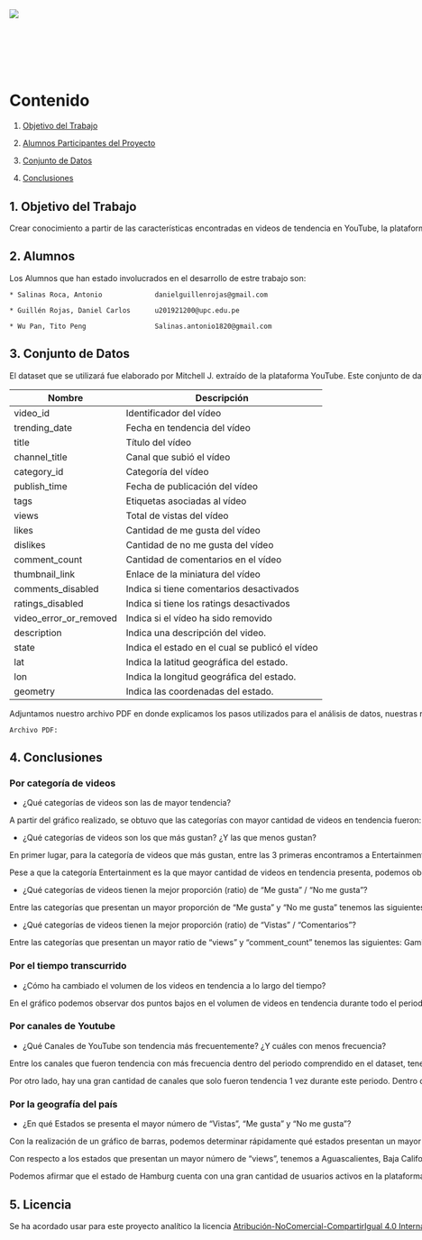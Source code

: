 <div style="width: 1000%; clear: both;">
<div style="float: left; width: 50%;">
<img src="https://trabajando.pe/wp-content/uploads/2021/06/UPC.png", align="left">
</div>
<div style="float: right; width: 50%;">
<p style="margin: 0; padding-top: 22px; text-align:right;">Creación de Conocimiento a partir de los datos en Python</p>
<p style="margin: 0; text-align:right;">Curso:<b> Administración de Datos</b></p>
<p style="margin: 0; text-align:right;">Profesora: <b>Patricia Reyes Silva</b></p>
</div>
<div style="width:100%;">&nbsp;</div>
<center><h1>Trabajo Final</h1></center>

# Contenido

1. [Objetivo del Trabajo](#data1)

2. [Alumnos Participantes del Proyecto](#data2)

3. [Conjunto de Datos](#data3)
    
4. [Conclusiones](#data4)
  


## 1. Objetivo del Trabajo <a name="data1"></a>
    
Crear conocimiento a partir de las características encontradas en videos de tendencia en YouTube, la plataforma de vídeos más grande del mundo.

## 2. Alumnos <a name="data2"></a>
    
   Los Alumnos que han estado involucrados en el desarrollo de estre trabajo son:
    
    * Salinas Roca, Antonio             danielguillenrojas@gmail.com
    
    * Guillén Rojas, Daniel Carlos      u201921200@upc.edu.pe
    
    * Wu Pan, Tito Peng                 Salinas.antonio1820@gmail.com
    

## 3. Conjunto de Datos <a name="data3"></a>

El dataset que se utilizará fue elaborado por Mitchell J. extraído de la plataforma YouTube. Este conjunto de datos es un registro diario de los videos en tendencia que se encontraron en YouTube México. La fecha en que fueron extraídos los datos están acotadas entre el 2017 y 2018, y está conformada por 20 variables.
    
<table>
<thead><th scope=col>Nombre</th><th scope=col>Descripción</th></tr></thead>
<tbody>
  <tr><td>video_id                                                  </td><td>Identificador del vídeo                           </td></tr>
	<tr><td>trending_date                                                 </td><td>Fecha en tendencia del vídeo</td></tr>
	<tr><td>title                                                  </td>                             <td>Título del vídeo                                               </td></tr>
	<tr><td>channel_title                                                 </td><td>Canal que subió el vídeo       </td></tr>
	<tr><td>category_id                                                </td><td>Categoría del vídeo                         </td></tr>
	<tr><td>publish_time                                                 </td><td>Fecha de publicación del vídeo                                   </td></tr>
    <tr><td>tags                                                 </td><td>Etiquetas asociadas al vídeo                                   </td></tr>
    <tr><td>views                                                 </td><td>Total de vistas del vídeo                                   </td></tr>
    <tr><td>likes                                                </td><td>Cantidad de me gusta del vídeo                                   </td></tr>
    <tr><td>dislikes                                                 </td><td>Cantidad de no me gusta del vídeo                                   </td></tr>
    <tr><td>comment_count                                                 </td><td>Cantidad de comentarios en el vídeo                                   </td></tr>
    <tr><td>thumbnail_link                                                </td><td>Enlace de la miniatura del vídeo                                   </td></tr>
    <tr><td>comments_disabled                                                </td><td>Indica si tiene comentarios desactivados                                   </td></tr>
    <tr><td>ratings_disabled                                                </td><td>Indica si tiene los ratings desactivados                                   </td></tr>
    <tr><td>video_error_or_removed                                                </td><td>Indica si el vídeo ha sido removido                                  </td></tr>
    <tr><td>description                                                 </td><td>Indica una descripción del video.                                  </td></tr>
    <tr><td>state                                                 </td><td>Indica el estado en el cual se publicó el vídeo                                   </td></tr>
    <tr><td>lat                                                 </td><td>Indica la latitud geográfica del estado.                                   </td></tr>
    <tr><td>lon                                                </td><td>Indica la longitud geográfica del estado.                                  </td></tr>
    <tr><td>geometry                                                </td><td>Indica las coordenadas del estado.                                  </td></tr>
</tbody>
</table>  
	
Adjuntamos nuestro archivo PDF en donde explicamos los pasos utilizados para el análisis de datos, nuestras respuestas ante las preguntas hechas y nuestras conclusiones preliminares del proyecto:
	
    Archivo PDF: 
    

## 4. Conclusiones <a name="data4"></a>

### Por categoría de videos
* ¿Qué categorías de videos son las de mayor tendencia?

A partir del gráfico realizado, se obtuvo que las categorías con mayor cantidad de videos en tendencia fueron:  Entertainment, People & Blogs y Sports. Estas son las 3 categorías con mayor cantidad de videos en tendencia, presentando 13739, 8159 y 4050 videos respectivamente.

* ¿Qué categorías de videos son los que más gustan? ¿Y las que menos gustan?

En primer lugar, para la categoría de videos que más gustan, entre las 3 primeras encontramos a Entertainment, People & Blogs y Music, cada una con una cantidad total de 87516596, 30986007 y 27785830 likes respectivamente. Por otro lado, para la categoría de videos que menos gustan, en el top 3 tenemos a Entertainment, People & Blogs ySports, con una cantidad total de 3305274, 1325168 y 935715 dislikes respectivamente. 

Pese a que la categoría Entertainment es la que mayor cantidad de videos en tendencia presenta, podemos observar que es la categoría que presenta una gran cantidad de likes y dislikes. Con ello podemos deducir que el disgusto de la audiencia hacia un video en específico, también trae la atención de otros usuarios, por lo que un video con gran cantidad de dislikes también suele ser tendencia en internet.

* ¿Qué categorías de videos tienen la mejor proporción (ratio) de “Me gusta” / “No me gusta”?

Entre las categorías que presentan un mayor proporción de “Me gusta” y “No me gusta” tenemos las siguientes: Travel & Events, Autos & Vehicles y Film & Animation. Sus ratios son equivalentes a  97.4309 %, 97.2386 % y 97.2143 % respectivamente. Esto demuestra que videos de viajes y eventos, autos y películas captan en mayor proporción el agrado de los usuarios.

* ¿Qué categorías de videos tienen la mejor proporción (ratio) de “Vistas” / “Comentarios”?

Entre las categorías que presentan un mayor ratio de “views” y “comment_count” tenemos las siguientes: Gaming, Comedy y Music. Sus respectivos ratios son 0.977662, 0.971434 y 0.951481. Estos valores significan poca presencia de comentarios en videos acerca de películas, shows y deportes. Sin embargo, no suele significar algo negativo, pues un gran volumen de visitas muestra el interés por el contenido presentado, mas es irrelevante la necesidad de dejar un comentario dentro del video.

### Por el tiempo transcurrido

* ¿Cómo ha cambiado el volumen de los videos en tendencia a lo largo del tiempo?

En el gráfico podemos observar dos puntos bajos en el volumen de videos en tendencia durante todo el periodo. Esto se debe a que las observaciones dentro del dataset comienzan desde el día 14 de noviembre del 2017 y terminan el junio del 2018, por lo que en estos meses no podemos obtener un volumen total, sino parcial. Omitiendo ello, podemos observar que mensualmente la cantidad de videos en tendencia se mantiene balanceado; sin embargo, en el mes de abril del 2018 sí podemos observar una caída en esa cuenta.

### Por canales de Youtube

* ¿Qué Canales de YouTube son tendencia más frecuentemente? ¿Y cuáles con menos frecuencia?

Entre los canales que fueron tendencia con más frecuencia dentro del periodo comprendido en el dataset, tenemos a Cracks, que fue tendencia 186 veces; Badabun, 184 veces y Troom Troom Es, el cual fue tendencia 168 veces

Por otro lado, hay una gran cantidad de canales que solo fueron tendencia 1 vez durante este periodo. Dentro de esta lista tenemos canales como FPFutebolOficial, AKV. TVMohamdAssi Tv, Phillipe LF MX, entre otros.

### Por la geografía del país

* ¿En qué Estados se presenta el mayor número de “Vistas”, “Me gusta” y “No me gusta”? 

Con la realización de un gráfico de barras, podemos determinar rápidamente qué estados presentan un mayor volumen de videos vistos, con likes y con dislikes.

Con respecto a los estados que presentan un mayor número de “views”, tenemos a Aguascalientes, Baja California y Baja California Sur, con 205263001, 200912249 y 193485140 de views totales respectivamente. Los estados que presentan un mayor número de likes en videos, en total, tenemos a Guanajuato, Campeche y Sonora, con 9009194, 8659190 y 8562424 cantidad de likes totales respectivamente. Por último, entre los estados que suman una mayor cantidad de dislikes en los videos, tenemos a Campeche, Aguascalientes y Baja California, con 328371, 304649 y 303996 cantidad de dislikes totales respectivamente.

Podemos afirmar que el estado de Hamburg cuenta con una gran cantidad de usuarios activos en la plataforma de Youtube, pues se encuentra en el top 3 dentro de estos casos.


  
## 5. Licencia <a name="data5"></a>
Se ha acordado usar para este proyecto analítico la licencia [Atribución-NoComercial-CompartirIgual 4.0 Internacional (CC BY-NC-SA 4.0)](https://creativecommons.org/licenses/by-nc-sa/4.0/deed.es)

